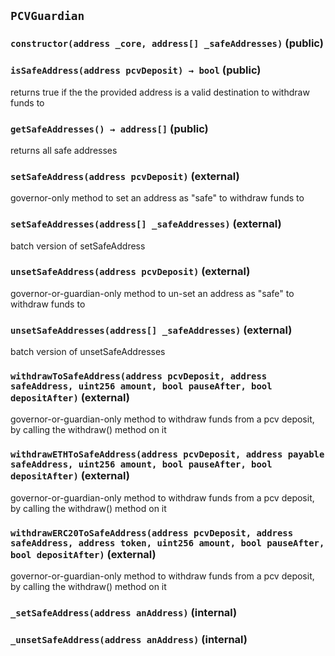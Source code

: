 ## `PCVGuardian`






### `constructor(address _core, address[] _safeAddresses)` (public)





### `isSafeAddress(address pcvDeposit) → bool` (public)

returns true if the the provided address is a valid destination to withdraw funds to




### `getSafeAddresses() → address[]` (public)

returns all safe addresses



### `setSafeAddress(address pcvDeposit)` (external)

governor-only method to set an address as "safe" to withdraw funds to




### `setSafeAddresses(address[] _safeAddresses)` (external)

batch version of setSafeAddress




### `unsetSafeAddress(address pcvDeposit)` (external)

governor-or-guardian-only method to un-set an address as "safe" to withdraw funds to




### `unsetSafeAddresses(address[] _safeAddresses)` (external)

batch version of unsetSafeAddresses




### `withdrawToSafeAddress(address pcvDeposit, address safeAddress, uint256 amount, bool pauseAfter, bool depositAfter)` (external)

governor-or-guardian-only method to withdraw funds from a pcv deposit, by calling the withdraw() method on it




### `withdrawETHToSafeAddress(address pcvDeposit, address payable safeAddress, uint256 amount, bool pauseAfter, bool depositAfter)` (external)

governor-or-guardian-only method to withdraw funds from a pcv deposit, by calling the withdraw() method on it




### `withdrawERC20ToSafeAddress(address pcvDeposit, address safeAddress, address token, uint256 amount, bool pauseAfter, bool depositAfter)` (external)

governor-or-guardian-only method to withdraw funds from a pcv deposit, by calling the withdraw() method on it




### `_setSafeAddress(address anAddress)` (internal)





### `_unsetSafeAddress(address anAddress)` (internal)








